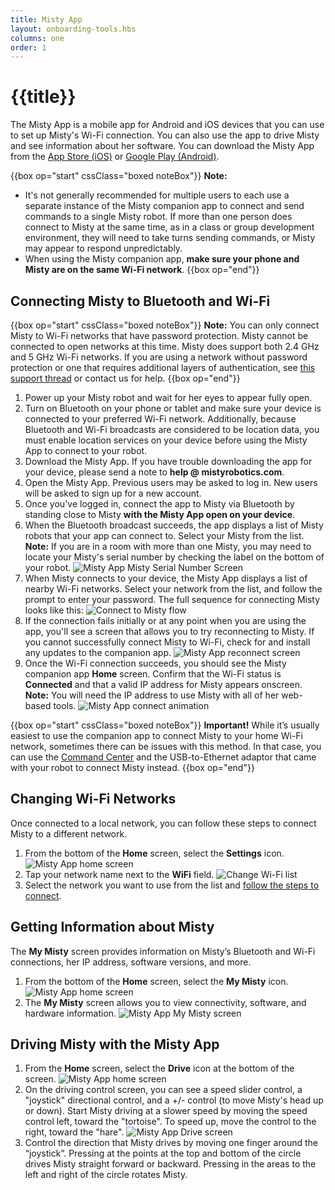 ```yaml
---
title: Misty App
layout: onboarding-tools.hbs
columns: one
order: 1
---
```


# {{title}}

The Misty App is a mobile app for Android and iOS devices that you can use to set up Misty's Wi-Fi connection. You can also use the app to drive Misty and see information about her software. You can download the Misty App from the [App Store (iOS)](https://apps.apple.com/us/app/misty-app/id1296946424) or [Google Play (Android)](https://play.google.com/store/apps/details?id=com.mistyrobotics.Companion&hl=en_US).

{{box op="start" cssClass="boxed noteBox"}}
**Note:** 
* It's not generally recommended for multiple users to each use a separate instance of the Misty companion app to connect and send commands to a single Misty robot. If more than one person does connect to Misty at the same time, as in a class or group development environment, they will need to take turns sending commands, or Misty may appear to respond unpredictably.
* When using the Misty companion app, **make sure your phone and Misty are on the same Wi-Fi network**.
{{box op="end"}}

## Connecting Misty to Bluetooth and Wi-Fi

{{box op="start" cssClass="boxed noteBox"}}
**Note:** You can only connect Misty to Wi-Fi networks that have password protection. Misty cannot be connected to open networks at this time. Misty does support both 2.4 GHz and 5 GHz Wi-Fi networks. If you are using a network without password protection or one that requires additional layers of authentication, see [this support thread](https://community.mistyrobotics.com/t/nontraditional-network-wifi-ideas/861) or contact us for help.
{{box op="end"}}

1. Power up your Misty robot and wait for her eyes to appear fully open.
2. Turn on Bluetooth on your phone or tablet and make sure your device is connected to your preferred Wi-Fi network. Additionally, because Bluetooth and Wi-Fi broadcasts are considered to be location data, you must enable location services on your device before using the Misty App to connect to your robot.
3. Download the Misty App. If you have trouble downloading the app for your device, please send a note to **help @ mistyrobotics.com**.
4. Open the Misty App. Previous users may be asked to log in. New users will be asked to sign up for a new account.
5. Once you've logged in, connect the app to Misty via Bluetooth by standing close to Misty **with the Misty App open on your device**.
6. When the Bluetooth broadcast succeeds, the app displays a list of Misty robots that your app can connect to. Select your Misty from the list. **Note:** If you are in a room with more than one Misty, you may need to locate your Misty's serial number by checking the label on the bottom of your robot. ![Misty App Misty Serial Number Screen](../../../assets/images/companion_app_serial_number.png)
7. When Misty connects to your device, the Misty App displays a list of nearby Wi-Fi networks. Select your network from the list, and follow the prompt to enter your password. The full sequence for connecting Misty looks like this: ![Connect to Misty flow](../../../assets/images/misty-app-animation-1.gif)
8. If the connection fails initially or at any point when you are using the app, you'll see a screen that allows you to try reconnecting to Misty. If you cannot successfully connect Misty to Wi-Fi, check for and install any updates to the companion app. ![Misty App reconnect screen](../../../assets/images/companion_app_connection_fail.png)
9. Once the Wi-Fi connection succeeds, you should see the Misty companion app **Home** screen. Confirm that the Wi-Fi status is **Connected** and that a valid IP address for Misty appears onscreen. **Note:** You will need the IP address to use Misty with all of her web-based tools. ![Misty App connect animation](../../../assets/images/misty-app-animation-2.gif)

{{box op="start" cssClass="boxed noteBox"}}
**Important!** While it’s usually easiest to use the companion app to connect Misty to your home Wi-Fi network, sometimes there can be issues with this method. In that case, you can use the [Command Center](../../../tools-&-apps/web-based-tools/command-center/#connecting-wi-fi) and the USB-to-Ethernet adaptor that came with your robot to connect Misty instead.
{{box op="end"}}

## Changing Wi-Fi Networks

Once connected to a local network, you can follow these steps to connect Misty to a different network.

1. From the bottom of the **Home** screen, select the **Settings** icon.![Misty App home screen](../../../assets/images/companion_app_home_4.jpg)
2. Tap your network name next to the **WiFi** field. ![Change Wi-Fi list](../../../assets/images/misty-app-change-wi-fi.jpg)
3. Select the network you want to use from the list and [follow the steps to connect](../../../tools-&-apps/mobile/misty-app/#connecting-misty-to-bluetooth-and-wi-fi).



## Getting Information about Misty

The **My Misty** screen provides information on Misty’s Bluetooth and Wi-Fi connections, her IP address, software versions, and more.

1. From the bottom of the **Home** screen, select the **My Misty** icon. ![Misty App home screen](../../../assets/images/companion_app_home_4.jpg)
2. The **My Misty** screen allows you to view connectivity, software, and hardware information. ![Misty App My Misty screen](../../../assets/images/companion_app_my_misty.png)

## Driving Misty with the Misty App

1. From the **Home** screen, select the **Drive** icon at the bottom of the screen. ![Misty App home screen](../../../assets/images/companion_app_home_4.jpg)
2. On the driving control screen, you can see a speed slider control, a "joystick" directional control, and a +/- control (to move Misty's head up or down). Start Misty driving at a slower speed by moving the speed control left, toward the "tortoise". To speed up, move the control to the right, toward the "hare". ![Misty App Drive screen](../../../assets/images/companion_app_drive_1.png)
3. Control the direction that Misty drives by moving one finger around the “joystick”. Pressing at the points at the top and bottom of the circle drives Misty straight forward or backward. Pressing in the areas to the left and right of the circle rotates Misty.